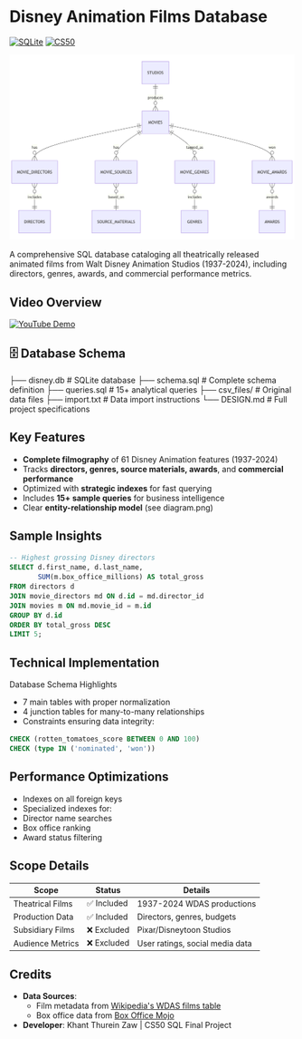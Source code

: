 # Disney Animation Films Database 

[![SQLite](https://img.shields.io/badge/SQLite-07405E?style=for-the-badge&logo=sqlite&logoColor=white)](https://sqlite.org)
[![CS50](https://img.shields.io/badge/CS50-Harvard_University-blue)](https://cs50.harvard.edu/sql)

![Database ER Diagram](diagram.png)

A comprehensive SQL database cataloging all theatrically released animated films from Walt Disney Animation Studios (1937-2024), including directors, genres, awards, and commercial performance metrics.

## Video Overview
[![YouTube Demo](https://img.shields.io/badge/YouTube-Demo-red)](https://youtu.be/hXLUBrPA-4o)

## 🗄️ Database Schema
├── disney.db # SQLite database
├── schema.sql # Complete schema definition
├── queries.sql # 15+ analytical queries
├── csv_files/ # Original data files
├── import.txt # Data import instructions
└── DESIGN.md # Full project specifications


## Key Features
- **Complete filmography** of 61 Disney Animation features (1937-2024)
- Tracks **directors, genres, source materials, awards**, and **commercial performance**
- Optimized with **strategic indexes** for fast querying
- Includes **15+ sample queries** for business intelligence
- Clear **entity-relationship model** (see diagram.png)

## Sample Insights
```sql
-- Highest grossing Disney directors
SELECT d.first_name, d.last_name, 
       SUM(m.box_office_millions) AS total_gross
FROM directors d
JOIN movie_directors md ON d.id = md.director_id
JOIN movies m ON md.movie_id = m.id
GROUP BY d.id
ORDER BY total_gross DESC
LIMIT 5;
```

## Technical Implementation
Database Schema Highlights
- 7 main tables with proper normalization
- 4 junction tables for many-to-many relationships
- Constraints ensuring data integrity:
```sql
CHECK (rotten_tomatoes_score BETWEEN 0 AND 100)
CHECK (type IN ('nominated', 'won'))
```

## Performance Optimizations
- Indexes on all foreign keys
- Specialized indexes for:
- Director name searches
- Box office ranking
- Award status filtering

## Scope Details
| Scope                | Status    | Details                          |
|----------------------|-----------|----------------------------------|
| Theatrical Films     | ✅ Included | 1937-2024 WDAS productions     |
| Production Data      | ✅ Included | Directors, genres, budgets     |
| Subsidiary Films     | ❌ Excluded | Pixar/Disneytoon Studios       |
| Audience Metrics     | ❌ Excluded | User ratings, social media data|

## Credits
- **Data Sources**:
  - Film metadata from [Wikipedia's WDAS films table](https://en.wikipedia.org/wiki/List_of_Walt_Disney_Animation_Studios_films)
  - Box office data from [Box Office Mojo](https://www.boxofficemojo.com/)
- **Developer**: Khant Thurein Zaw | CS50 SQL Final Project
